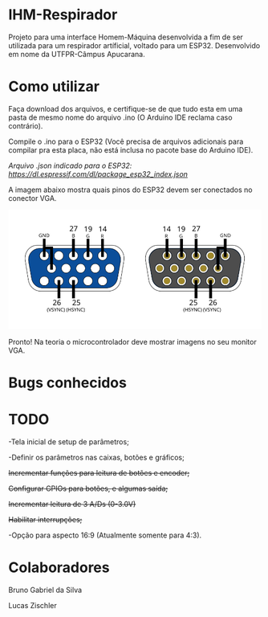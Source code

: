 # IHM-Respirador

Projeto para uma interface Homem-Máquina desenvolvida a fim de ser utilizada para um respirador artíficial, voltado para um ESP32. Desenvolvido em nome da UTFPR-Câmpus Apucarana.

# Como utilizar

Faça download dos arquivos, e certifique-se de que tudo esta em uma pasta de mesmo nome do arquivo .ino (O Arduino IDE reclama caso contrário).

Compile o .ino para o ESP32 (Você precisa de arquivos adicionais para compilar pra esta placa, não está inclusa no pacote base do Arduino IDE).

*Arquivo .json indicado para o ESP32: https://dl.espressif.com/dl/package_esp32_index.json*

A imagem abaixo mostra quais pinos do ESP32 devem ser conectados no conector VGA.

![14 R, 19 G, 27 B, 26 VSYNC, 25 HSYNC](./VGA.svg)

Pronto! Na teoria o microcontrolador deve mostrar imagens no seu monitor VGA.

# Bugs conhecidos

# TODO

-Tela inicial de setup de parâmetros;

-Definir os parâmetros nas caixas, botões e gráficos;

<del>Incrementar funções para leitura de botões e encoder;</del>

<del>Configurar GPIOs para botões, e algumas saída;</del>

<del>Incrementar leitura de 3 A/Ds (0-3.0V)</del>

<del>Habilitar interrupções;</del>

-Opção para aspecto 16:9 (Atualmente somente para 4:3).

# Colaboradores

Bruno Gabriel da Silva

Lucas Zischler

